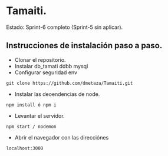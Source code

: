 # Tamaiti.
Estado: Sprint-6 completo (Sprint-5 sin aplicar).

## Instrucciones de instalación paso a paso.

- Clonar el repositorio.
- Instalar db_tamati ddbb mysql
- Configurar seguridad env

```
git clone https://github.com/dmetaza/Tamaiti.git
```

- Instalar las deoendencias de node.

```
npm install ó npm i
```

- Levantar el servidor.

```
npm start / nodemon
```

- Abrir el navegador con las direcciónes

```
localhost:3000
```
